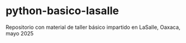# python-basico-lasalle
Repositorio con material de taller básico impartido en LaSalle, Oaxaca, mayo 2025
